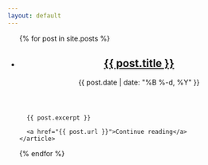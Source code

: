 ```yaml
---
layout: default
---
```


<ul id="articles">
{% for post in site.posts %}
  <li>
    <article class="article article-short">
      <header>
        <h2><a href="{{ post.url | prepend: site.github.url }}">{{ post.title }}</a></h2>
        <time datetime="{{ post.date | data_to_xmlschema }}">{{ post.date | date: "%B %-d, %Y" }}</time>
      </header>

      {{ post.excerpt }}
      
      <a href="{{ post.url }}">Continue reading</a>
    </article>
  </li>
{% endfor %}
</ul>
